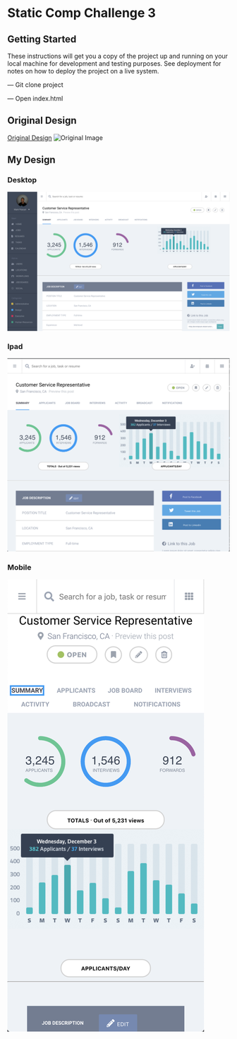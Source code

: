 # Static Comp Challenge 3
## Getting Started 
These instructions will get you a copy of the project up and running on your local machine for development and testing purposes. See deployment for notes on how to deploy the project on a live system.

— Git clone project 

— Open index.html

## Original Design
[Original Design](http://frontend.turing.io/projects/m1-static-comp-2.html)
![Original Image](https://cdn.dribbble.com/users/44126/screenshots/1315388/attachments/184703/job-summary.png)

## My Design
### Desktop
![Desktop Design](https://github.com/marcusp619/mp-comp-challenge-3/blob/master/Desktop.png?raw=true)
### Ipad
![Ipad Design](https://github.com/marcusp619/mp-comp-challenge-3/blob/master/Ipad.png?raw=true)
### Mobile
![Mobile Design](https://github.com/marcusp619/mp-comp-challenge-3/blob/master/Mobile.png?raw=true)
